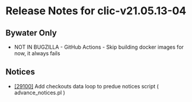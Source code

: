 
# Release Notes for clic-v21.05.13-04

## Bywater Only

- NOT IN BUGZILLA - GitHub Actions - Skip building docker images for now, it always fails

## Notices

- [[29100]](http://bugs.koha-community.org/bugzilla3/show_bug.cgi?id=29100) Add checkouts data loop to predue notices script ( advance_notices.pl )


